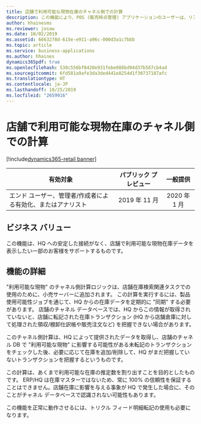 ```yaml
---
title: 店舗で利用可能な現物在庫のチャネル側での計算
description: この機能により、POS (販売時点管理) アプリケーションのユーザーは、リアルタイムのサービス呼び出しを使用しなくても、店舗の手持在庫データにアクセスできるようになります。
author: hhainesms
ms.reviewer: josaw
ms.date: 10/02/2019
ms.assetid: 6663278d-615e-e911-a96c-000d3a1c7bbb
ms.topic: article
ms.service: business-applications
ms.author: hhaines
dynamics365pdf: true
ms.openlocfilehash: 538c556bf8420e931febe088bd94d37b567cb4ad
ms.sourcegitcommit: 6fd581a9afe3da3ded441e8254d1f30737187afc
ms.translationtype: HT
ms.contentlocale: ja-JP
ms.lasthandoff: 10/25/2019
ms.locfileid: "2659916"
---
```

# <a name="channel-side-calculations-for-available-physical-inventory-for-stores"></a>店舗で利用可能な現物在庫のチャネル側での計算
[!include[dynamics365-retail banner](../includes/dynamics365-retail.md)]

| 有効対象    |  パブリック プレビュー | 一般提供 | 
| ---------- | :----------: |:----------: |
|エンド ユーザー、管理者/作成者による有効化、またはアナリスト|2019 年 11 月| 2020 年 1 月|


## <a name="business-value"></a>ビジネス バリュー
<!-- bv start -->
この機能は、HQ への安定した接続がなく、店舗で利用可能な現物在庫データを表示したい一部のお客様をサポートするものです。
<!-- bv end -->



## <a name="feature-details"></a>機能の詳細
<!--feature detail start -->
"利用可能な現物" のチャネル側計算ロジックは、店舗在庫検索関連タスクでの使用のために、小売サーバーに追加されます。 この計算を実行するには、製品使用可能性ジョブを通じて、HQ からの在庫データを定期的に "同期" する必要があります。 店舗のチャネル データベースでは、HQ からこの情報が取得されていないと、店舗に転記された在庫トランザクション (HQ から店舗倉庫に対して処理された領収/棚卸仕訳帳や販売注文など) を把握できない場合があります。

このチャネル側計算は、HQ によって提供されたデータを取得し、店舗のチャネル DB で "利用可能な現物" に影響する可能性がある未転記のトランザクションをチェックした後、必要に応じて在庫を追加/削除して、HQ がまだ把握していないトランザクションを把握するというものです。

この計算は、あくまで利用可能な在庫の推定数を割り出すことを目的としたものです。 ERP/HQ は在庫マスターではないため、常に 100% の信頼性を保証することはできません。店舗在庫に影響を与える事象が HQ で発生した場合に、そのことがチャネル データベースで認識されない可能性もあります。

この機能を正常に動作させるには、トリクル フィード明細転記の使用も必要になります。
<!--feature detail end -->









